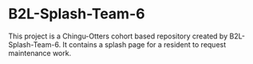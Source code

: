 # B2L-Splash-Team-6
This project is a Chingu-Otters cohort based repository created by B2L-Splash-Team-6. It contains a splash page for a resident to request maintenance work.
